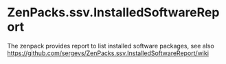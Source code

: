 # ZenPacks.ssv.InstalledSoftwareReport
The zenpack provides report to list installed software packages, see also https://github.com/sergevs/ZenPacks.ssv.InstalledSoftwareReport/wiki
